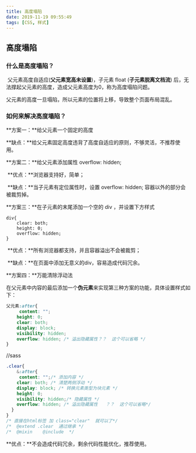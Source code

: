 ```yaml
---
title: 高度塌陷
date: 2019-11-19 09:55:49
tags: [CSS, 样式]
---
```


## 高度塌陷

### 什么是高度塌陷？

​    父元素高度自适应(**父元素宽高未设置**)，子元素 float (**子元素脱离文档流**) 后，无法撑起父元素的高度，造成父元素高度为0，称为高度塌陷问题。

​     父元素的高度一旦塌陷，所以元素的位置将上移，导致整个页面布局混乱。

### 如何来解决高度塌陷？

**方案一：**给父元素一个固定的高度

​    **缺点：**给父元素固定高度违背了高度自适应的原则，不够灵活，不推荐使用。

 

**方案二：**给父元素添加属性 overflow: hidden;

​    **优点：**浏览器支持好，简单；

​    **缺点：**当子元素有定位属性时，设置 overflow: hidden; 容器以外的部分会被裁剪掉。

 

**方案三：**在子元素的末尾添加一个空的 div ，并设置下方样式

```
div{
    clear: both;
    height: 0;
    overflow: hidden;
}
```

​    **优点：**所有浏览器都支持，并且容器溢出不会被裁剪；

​    **缺点：**在页面中添加无意义的div，容易造成代码冗余。

 

**方案四：**万能清除浮动法

​    在父元素中内容的最后添加一个**伪元素**来实现第三种方案的功能，具体设置样式如下：

```css
父元素:after{
     content: "";
    height: 0;
    clear: both;
    display: block;
    visibility: hidden;
    overflow: hidden; /* 溢出隐藏属性？？  这个可以省略 */
}
```

//sass
```css
.clear{
    &:after{ 
     content: "";/* 添加内容 */
	clear: both; /* 清楚两侧浮动 */
	display: block; /* 转换元素类型为块元素 */
	height: 0;
	visibility: hidden;/* 隐藏属性 */
    overflow: hidden; /* 溢出隐藏属性   ？？  这个可以省略*/
  }
}
/* 直接在html标签 加 class="clear"  就可以了*/
/*  @extend .clear  通过继承 */
/*  @mixin    @include  */
```

**优点：**不会造成代码冗余，剩余代码性能优化，推荐使用。

